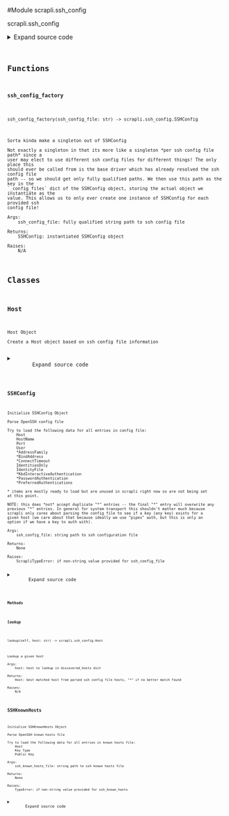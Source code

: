 <link rel="preload stylesheet" as="style" href="https://cdnjs.cloudflare.com/ajax/libs/10up-sanitize.css/11.0.1/sanitize.min.css" integrity="sha256-PK9q560IAAa6WVRRh76LtCaI8pjTJ2z11v0miyNNjrs=" crossorigin>
<link rel="preload stylesheet" as="style" href="https://cdnjs.cloudflare.com/ajax/libs/10up-sanitize.css/11.0.1/typography.min.css" integrity="sha256-7l/o7C8jubJiy74VsKTidCy1yBkRtiUGbVkYBylBqUg=" crossorigin>
<link rel="stylesheet preload" as="style" href="https://cdnjs.cloudflare.com/ajax/libs/highlight.js/10.1.1/styles/github.min.css" crossorigin>
<script defer src="https://cdnjs.cloudflare.com/ajax/libs/highlight.js/10.1.1/highlight.min.js" integrity="sha256-Uv3H6lx7dJmRfRvH8TH6kJD1TSK1aFcwgx+mdg3epi8=" crossorigin></script>
<script>window.addEventListener('DOMContentLoaded', () => hljs.initHighlighting())</script>















#Module scrapli.ssh_config

scrapli.ssh_config

<details class="source">
    <summary>
        <span>Expand source code</span>
    </summary>
    <pre>
        <code class="python">
"""scrapli.ssh_config"""
import os
import re
import shlex
import sys
from copy import deepcopy
from typing import Dict, Optional

from scrapli.exceptions import ScrapliTypeError

if sys.version_info >= (3, 8):
    Match = re.Match
else:
    from typing import Match  # pragma:  no cover

HOST_ATTRS = (
    "port",
    "user",
    "address_family",
    "bind_address",
    "connect_timeout",
    "identities_only",
    "identity_file",
    "keyboard_interactive",
    "password_authentication",
    "preferred_authentication",
)


class SSHConfig:
    _config_files: Dict[str, "SSHConfig"] = {}

    def __init__(self, ssh_config_file: str) -> None:
        """
        Initialize SSHConfig Object

        Parse OpenSSH config file

        Try to load the following data for all entries in config file:
            Host
            HostName
            Port
            User
            *AddressFamily
            *BindAddress
            *ConnectTimeout
            IdentitiesOnly
            IdentityFile
            *KbdInteractiveAuthentication
            *PasswordAuthentication
            *PreferredAuthentications

        * items are mostly ready to load but are unused in scrapli right now so are not being set
        at this point.

        NOTE: this does *not* accept duplicate "*" entries -- the final "*" entry will overwrite any
        previous "*" entries. In general for system transport this shouldn't matter much because
        scrapli only cares about parsing the config file to see if a key (any key) exists for a
        given host (we care about that because ideally we use "pipes" auth, but this is only an
        option if we have a key to auth with).

        Args:
            ssh_config_file: string path to ssh configuration file

        Returns:
            None

        Raises:
            ScrapliTypeError: if non-string value provided for ssh_config_file

        """
        if not isinstance(ssh_config_file, str):
            raise ScrapliTypeError(f"`ssh_config_file` expected str, got {type(ssh_config_file)}")

        self.ssh_config_file = os.path.expanduser(ssh_config_file)
        if self.ssh_config_file:
            with open(self.ssh_config_file, "r") as f:
                self.ssh_config = f.read()
            self.hosts = self._parse()
            if not self.hosts:
                self.hosts = {}
            if "*" not in self.hosts.keys():
                self.hosts["*"] = Host()
                self.hosts["*"].hosts = "*"
        else:
            self.hosts = {}
            self.hosts["*"] = Host()
            self.hosts["*"].hosts = "*"

        # finally merge all args from less specific hosts into the more specific hosts, preserving
        # the options from the more specific hosts of course
        self._merge_hosts()

    def __str__(self) -> str:
        """
        Magic str method for SSHConfig class

        Args:
            N/A

        Returns:
            str: string representation of object

        Raises:
            N/A

        """
        return "SSHConfig Object"

    def __repr__(self) -> str:
        """
        Magic repr method for SSHConfig class

        Args:
            N/A

        Returns:
            str: repr for class object

        Raises:
            N/A

        """
        class_dict = self.__dict__.copy()
        del class_dict["ssh_config"]
        return f"SSHConfig {class_dict}"

    def __bool__(self) -> bool:
        """
        Magic bool method; return True if ssh_config_file

        Args:
            N/A

        Returns:
            bool: True/False if ssh_config_file

        Raises:
            N/A

        """
        if self.ssh_config:
            return True
        return False

    @staticmethod
    def _strip_comments(line: str) -> str:
        """
        Strip out comments from ssh config file lines

        Args:
            line: to strip comments from

        Returns:
            str: rejoined ssh config file line after stripping comments

        Raises:
            N/A

        """
        line = " ".join(shlex.split(line, comments=True))
        return line

    def _parse(self) -> Dict[str, "Host"]:
        """
        Parse SSH configuration file

        Args:
            N/A

        Returns:
            discovered_hosts: dict of host objects discovered in ssh config file

        Raises:
            N/A

        """
        # uncomment next line and handle global patterns (stuff before hosts) at some point
        # global_config_pattern = re.compile(r"^.*?\b(?=host)", flags=re.I | re.S)
        # use word boundaries with a positive lookahead to get everything between the word host
        # need to do this as whitespace/formatting is not really a thing in ssh_config file
        # match host\s to ensure we don't pick up hostname and split things there accidentally
        host_pattern = re.compile(r"\bhost.*?\b(?=host\s|\s+$|$)", flags=re.I | re.S)
        host_entries = re.findall(pattern=host_pattern, string=self.ssh_config)

        discovered_hosts: Dict[str, Host] = {}
        if not host_entries:
            return discovered_hosts

        # do we need to add whitespace between match and end of line to ensure we match correctly?
        hosts_pattern = re.compile(r"^\s*host[\s=]+(.*)$", flags=re.I | re.M)
        hostname_pattern = re.compile(r"^\s*hostname[\s=]+([\w.-]*)$", flags=re.I | re.M)
        port_pattern = re.compile(r"^\s*port[\s=]+([\d]*)$", flags=re.I | re.M)
        user_pattern = re.compile(r"^\s*user[\s=]+([\w]*)$", flags=re.I | re.M)
        # address_family_pattern = None
        # bind_address_pattern = None
        # connect_timeout_pattern = None
        identities_only_pattern = re.compile(
            r"^\s*identitiesonly[\s=]+(yes|no)$", flags=re.I | re.M
        )
        identity_file_pattern = re.compile(
            r"^\s*identityfile[\s=]+([\w.\/\@~-]*)$", flags=re.I | re.M
        )
        # keyboard_interactive_pattern = None
        # password_authentication_pattern = None
        # preferred_authentication_pattern = None

        for host_entry in host_entries:
            host = Host()
            host_line = re.search(pattern=hosts_pattern, string=host_entry)
            if isinstance(host_line, Match):
                host.hosts = self._strip_comments(host_line.groups()[0])
            else:
                host.hosts = ""
            hostname = re.search(pattern=hostname_pattern, string=host_entry)
            if isinstance(hostname, Match):
                host.hostname = self._strip_comments(hostname.groups()[0])
            port = re.search(pattern=port_pattern, string=host_entry)
            if isinstance(port, Match):
                host.port = int(self._strip_comments(port.groups()[0]))
            user = re.search(pattern=user_pattern, string=host_entry)
            if isinstance(user, Match):
                host.user = self._strip_comments(user.groups()[0])
            # address_family = re.search(user_pattern, host_entry[0])
            # bind_address = re.search(user_pattern, host_entry[0])
            # connect_timeout = re.search(user_pattern, host_entry[0])
            identities_only = re.search(pattern=identities_only_pattern, string=host_entry)
            if isinstance(identities_only, Match):
                host.identities_only = self._strip_comments(identities_only.groups()[0])
            identity_file = re.search(pattern=identity_file_pattern, string=host_entry)
            if isinstance(identity_file, Match):
                host.identity_file = os.path.expanduser(
                    self._strip_comments(identity_file.groups()[0])
                )
            # keyboard_interactive = re.search(user_pattern, host_entry[0])
            # password_authentication = re.search(user_pattern, host_entry[0])
            # preferred_authentication = re.search(user_pattern, host_entry[0])
            discovered_hosts[host.hosts] = host
        return discovered_hosts

    def _merge_hosts(self) -> None:
        """
        Merge less specific host pattern data into a given host

        Args:
            N/A

        Returns:
            None

        Raises:
            N/A

        """
        for host in self.hosts:
            _current_hosts = deepcopy(self.hosts)
            while True:
                fuzzy_match = self._lookup_fuzzy_match(host=host, hosts=_current_hosts)
                for attr in HOST_ATTRS:
                    if not getattr(self.hosts[host], attr):
                        setattr(self.hosts[host], attr, getattr(self.hosts[fuzzy_match], attr))
                try:
                    _current_hosts.pop(fuzzy_match)
                except KeyError:
                    # this means we hit the "*" entry twice and we can bail out
                    break

    def _lookup_fuzzy_match(self, host: str, hosts: Optional[Dict[str, "Host"]] = None) -> str:
        """
        Look up fuzzy matched hosts

        Get the best match ssh config Host entry for a given host; this allows for using
        the splat and question-mark operators in ssh config file

        Args:
            host: host to lookup in discovered_hosts dict
            hosts: hosts dict to operate on; used for passing in partial dict of hosts while
                performing merge operations

        Returns:
            str: Nearest match (if applicable) host or `*` if none found

        Raises:
            N/A

        """
        hosts = hosts or self.hosts

        possible_matches = []
        for host_entry in hosts.keys():
            host_list = host_entry.split()
            for host_pattern in host_list:
                # replace periods with literal period
                # replace asterisk (match 0 or more things) with appropriate regex
                # replace question mark (match one thing) with appropriate regex
                cleaned_host_pattern = (
                    host_pattern.replace(".", r"\.").replace("*", r"(.*)").replace("?", r"(.)")
                )
                # compile with case insensitive
                search_pattern = re.compile(cleaned_host_pattern, flags=re.I)
                result = re.search(pattern=search_pattern, string=host)
                # if we get a result, append it and the original pattern to the possible matches
                if result:
                    possible_matches.append((result, host_entry))

        # initialize a None best match
        current_match = None
        for match in possible_matches:
            if current_match is None:
                current_match = match
            # count how many chars were replaced to get regex to work
            chars_replaced = 0
            for start_char, end_char in match[0].regs[1:]:
                chars_replaced += end_char - start_char
            # count how many chars were replaced to get regex to work on best match
            best_match_chars_replaced = 0
            for start_char, end_char in current_match[0].regs[1:]:
                best_match_chars_replaced += end_char - start_char
            # if match replaced less chars than "best_match" we have a new best match
            if chars_replaced < best_match_chars_replaced:
                current_match = match
        if current_match is not None:
            best_match = current_match[1]
        else:
            best_match = "*"
        return best_match

    def lookup(self, host: str) -> "Host":
        """
        Lookup a given host

        Args:
            host: host to lookup in discovered_hosts dict

        Returns:
            Host: best matched host from parsed ssh config file hosts, "*" if no better match found

        Raises:
            N/A

        """
        # return exact 1:1 match if exists
        if host in self.hosts.keys():
            return self.hosts[host]
        # return match if given host is an exact match for a host entry
        for host_entry in self.hosts:
            host_list = host_entry.split()
            if host in host_list:
                return self.hosts[host_entry]
        # otherwise need to select the most correct host entry
        fuzzy_match = self._lookup_fuzzy_match(host)
        return self.hosts[fuzzy_match]


class Host:
    def __init__(self) -> None:
        """
        Host Object

        Create a Host object based on ssh config file information
        """
        self.hosts: str = ""
        self.hostname: Optional[str] = None
        self.port: Optional[int] = None
        self.user: str = ""
        self.address_family: Optional[str] = None
        self.bind_address: Optional[str] = None
        self.connect_timeout: Optional[str] = None
        self.identities_only: Optional[str] = None
        self.identity_file: Optional[str] = None
        self.keyboard_interactive: Optional[str] = None
        self.password_authentication: Optional[str] = None
        self.preferred_authentication: Optional[str] = None

    def __str__(self) -> str:
        """
        Magic str method for HostEntry class

        Args:
            N/A

        Returns:
            str: string for class object

        Raises:
            N/A

        """
        return f"Host: {self.hosts}"

    def __repr__(self) -> str:
        """
        Magic repr method for HostEntry class

        Args:
            N/A

        Returns:
            str: repr for class object

        Raises:
            N/A

        """
        class_dict = self.__dict__.copy()
        return f"Host {class_dict}"


class SSHKnownHosts:
    def __init__(self, ssh_known_hosts_file: str) -> None:
        """
        Initialize SSHKnownHosts Object

        Parse OpenSSH known hosts file

        Try to load the following data for all entries in known hosts file:
            Host
            Key Type
            Public Key

        Args:
            ssh_known_hosts_file: string path to ssh known hosts file

        Returns:
            None

        Raises:
            TypeError: if non-string value provided for ssh_known_hosts

        """
        if not isinstance(ssh_known_hosts_file, str):
            raise TypeError(
                f"`ssh_known_hosts_file` expected str, got {type(ssh_known_hosts_file)}"
            )

        self.ssh_known_hosts_file = os.path.expanduser(ssh_known_hosts_file)
        if self.ssh_known_hosts_file:
            with open(self.ssh_known_hosts_file, "r") as f:
                self.ssh_known_hosts = f.read()
            self.hosts = self._parse()
            if not self.hosts:
                self.hosts = {}
        else:
            self.hosts = {}

    def _parse(self) -> Dict[str, Dict[str, str]]:
        """
        Parse SSH configuration file

        Args:
            N/A

        Returns:
            discovered_hosts: dict of host objects discovered in known hosts file

        Raises:
            N/A

        """
        # match any non whitespace from start of the line... this should cover v4/v6/names
        # skip a space and match any word (also w/ hyphen) to get key type, lastly
        # match any non whitespace to the end of the line to get the public key
        host_pattern = re.compile(r"^\S+\s[\w\-]+\s\S+$", flags=re.I | re.M)
        host_entries = re.findall(pattern=host_pattern, string=self.ssh_known_hosts)

        known_hosts: Dict[str, Dict[str, str]] = {}
        for host_entry in host_entries:
            host, key_type, public_key = host_entry.split()
            # to simplify lookups down the line, split any list of hosts and just create a unique
            # entry per host
            for individual_host in host.split(","):
                known_hosts[individual_host] = {}
                known_hosts[individual_host]["key_type"] = key_type
                known_hosts[individual_host]["public_key"] = public_key

        return known_hosts


def ssh_config_factory(ssh_config_file: str) -> SSHConfig:
    """
    Sorta kinda make a singleton out of SSHConfig

    Not exactly a singleton in that its more like a singleton *per ssh config file path* since a
    user may elect to use different ssh config files for different things! The only place this
    should ever be called from is the base driver which has already resolved the ssh config file
    path -- so we should get only fully qualified paths. We then use this path as the key in the
    `_config_files` dict of the SSHConfig object, storing the actual object we instantiate as the
    value. This allows us to only ever create one instance of SSHConfig for each provided ssh
    config file!

    Args:
        ssh_config_file: fully qualified string path to ssh config file

    Returns:
        SSHConfig: instantiated SSHConfig object

    Raises:
        N/A

    """
    config_files = SSHConfig._config_files  # pylint: disable=W0212

    if ssh_config_file in config_files:
        return config_files[ssh_config_file]

    ssh_config = SSHConfig(ssh_config_file=ssh_config_file)
    config_files[ssh_config_file] = ssh_config
    return ssh_config
        </code>
    </pre>
</details>



## Functions

    

#### ssh_config_factory
`ssh_config_factory(ssh_config_file: str) ‑> scrapli.ssh_config.SSHConfig`

```text
Sorta kinda make a singleton out of SSHConfig

Not exactly a singleton in that its more like a singleton *per ssh config file path* since a
user may elect to use different ssh config files for different things! The only place this
should ever be called from is the base driver which has already resolved the ssh config file
path -- so we should get only fully qualified paths. We then use this path as the key in the
`_config_files` dict of the SSHConfig object, storing the actual object we instantiate as the
value. This allows us to only ever create one instance of SSHConfig for each provided ssh
config file!

Args:
    ssh_config_file: fully qualified string path to ssh config file

Returns:
    SSHConfig: instantiated SSHConfig object

Raises:
    N/A
```




## Classes

### Host


```text
Host Object

Create a Host object based on ssh config file information
```

<details class="source">
    <summary>
        <span>Expand source code</span>
    </summary>
    <pre>
        <code class="python">
class Host:
    def __init__(self) -> None:
        """
        Host Object

        Create a Host object based on ssh config file information
        """
        self.hosts: str = ""
        self.hostname: Optional[str] = None
        self.port: Optional[int] = None
        self.user: str = ""
        self.address_family: Optional[str] = None
        self.bind_address: Optional[str] = None
        self.connect_timeout: Optional[str] = None
        self.identities_only: Optional[str] = None
        self.identity_file: Optional[str] = None
        self.keyboard_interactive: Optional[str] = None
        self.password_authentication: Optional[str] = None
        self.preferred_authentication: Optional[str] = None

    def __str__(self) -> str:
        """
        Magic str method for HostEntry class

        Args:
            N/A

        Returns:
            str: string for class object

        Raises:
            N/A

        """
        return f"Host: {self.hosts}"

    def __repr__(self) -> str:
        """
        Magic repr method for HostEntry class

        Args:
            N/A

        Returns:
            str: repr for class object

        Raises:
            N/A

        """
        class_dict = self.__dict__.copy()
        return f"Host {class_dict}"
        </code>
    </pre>
</details>





### SSHConfig


```text
Initialize SSHConfig Object

Parse OpenSSH config file

Try to load the following data for all entries in config file:
    Host
    HostName
    Port
    User
    *AddressFamily
    *BindAddress
    *ConnectTimeout
    IdentitiesOnly
    IdentityFile
    *KbdInteractiveAuthentication
    *PasswordAuthentication
    *PreferredAuthentications

* items are mostly ready to load but are unused in scrapli right now so are not being set
at this point.

NOTE: this does *not* accept duplicate "*" entries -- the final "*" entry will overwrite any
previous "*" entries. In general for system transport this shouldn't matter much because
scrapli only cares about parsing the config file to see if a key (any key) exists for a
given host (we care about that because ideally we use "pipes" auth, but this is only an
option if we have a key to auth with).

Args:
    ssh_config_file: string path to ssh configuration file

Returns:
    None

Raises:
    ScrapliTypeError: if non-string value provided for ssh_config_file
```

<details class="source">
    <summary>
        <span>Expand source code</span>
    </summary>
    <pre>
        <code class="python">
class SSHConfig:
    _config_files: Dict[str, "SSHConfig"] = {}

    def __init__(self, ssh_config_file: str) -> None:
        """
        Initialize SSHConfig Object

        Parse OpenSSH config file

        Try to load the following data for all entries in config file:
            Host
            HostName
            Port
            User
            *AddressFamily
            *BindAddress
            *ConnectTimeout
            IdentitiesOnly
            IdentityFile
            *KbdInteractiveAuthentication
            *PasswordAuthentication
            *PreferredAuthentications

        * items are mostly ready to load but are unused in scrapli right now so are not being set
        at this point.

        NOTE: this does *not* accept duplicate "*" entries -- the final "*" entry will overwrite any
        previous "*" entries. In general for system transport this shouldn't matter much because
        scrapli only cares about parsing the config file to see if a key (any key) exists for a
        given host (we care about that because ideally we use "pipes" auth, but this is only an
        option if we have a key to auth with).

        Args:
            ssh_config_file: string path to ssh configuration file

        Returns:
            None

        Raises:
            ScrapliTypeError: if non-string value provided for ssh_config_file

        """
        if not isinstance(ssh_config_file, str):
            raise ScrapliTypeError(f"`ssh_config_file` expected str, got {type(ssh_config_file)}")

        self.ssh_config_file = os.path.expanduser(ssh_config_file)
        if self.ssh_config_file:
            with open(self.ssh_config_file, "r") as f:
                self.ssh_config = f.read()
            self.hosts = self._parse()
            if not self.hosts:
                self.hosts = {}
            if "*" not in self.hosts.keys():
                self.hosts["*"] = Host()
                self.hosts["*"].hosts = "*"
        else:
            self.hosts = {}
            self.hosts["*"] = Host()
            self.hosts["*"].hosts = "*"

        # finally merge all args from less specific hosts into the more specific hosts, preserving
        # the options from the more specific hosts of course
        self._merge_hosts()

    def __str__(self) -> str:
        """
        Magic str method for SSHConfig class

        Args:
            N/A

        Returns:
            str: string representation of object

        Raises:
            N/A

        """
        return "SSHConfig Object"

    def __repr__(self) -> str:
        """
        Magic repr method for SSHConfig class

        Args:
            N/A

        Returns:
            str: repr for class object

        Raises:
            N/A

        """
        class_dict = self.__dict__.copy()
        del class_dict["ssh_config"]
        return f"SSHConfig {class_dict}"

    def __bool__(self) -> bool:
        """
        Magic bool method; return True if ssh_config_file

        Args:
            N/A

        Returns:
            bool: True/False if ssh_config_file

        Raises:
            N/A

        """
        if self.ssh_config:
            return True
        return False

    @staticmethod
    def _strip_comments(line: str) -> str:
        """
        Strip out comments from ssh config file lines

        Args:
            line: to strip comments from

        Returns:
            str: rejoined ssh config file line after stripping comments

        Raises:
            N/A

        """
        line = " ".join(shlex.split(line, comments=True))
        return line

    def _parse(self) -> Dict[str, "Host"]:
        """
        Parse SSH configuration file

        Args:
            N/A

        Returns:
            discovered_hosts: dict of host objects discovered in ssh config file

        Raises:
            N/A

        """
        # uncomment next line and handle global patterns (stuff before hosts) at some point
        # global_config_pattern = re.compile(r"^.*?\b(?=host)", flags=re.I | re.S)
        # use word boundaries with a positive lookahead to get everything between the word host
        # need to do this as whitespace/formatting is not really a thing in ssh_config file
        # match host\s to ensure we don't pick up hostname and split things there accidentally
        host_pattern = re.compile(r"\bhost.*?\b(?=host\s|\s+$|$)", flags=re.I | re.S)
        host_entries = re.findall(pattern=host_pattern, string=self.ssh_config)

        discovered_hosts: Dict[str, Host] = {}
        if not host_entries:
            return discovered_hosts

        # do we need to add whitespace between match and end of line to ensure we match correctly?
        hosts_pattern = re.compile(r"^\s*host[\s=]+(.*)$", flags=re.I | re.M)
        hostname_pattern = re.compile(r"^\s*hostname[\s=]+([\w.-]*)$", flags=re.I | re.M)
        port_pattern = re.compile(r"^\s*port[\s=]+([\d]*)$", flags=re.I | re.M)
        user_pattern = re.compile(r"^\s*user[\s=]+([\w]*)$", flags=re.I | re.M)
        # address_family_pattern = None
        # bind_address_pattern = None
        # connect_timeout_pattern = None
        identities_only_pattern = re.compile(
            r"^\s*identitiesonly[\s=]+(yes|no)$", flags=re.I | re.M
        )
        identity_file_pattern = re.compile(
            r"^\s*identityfile[\s=]+([\w.\/\@~-]*)$", flags=re.I | re.M
        )
        # keyboard_interactive_pattern = None
        # password_authentication_pattern = None
        # preferred_authentication_pattern = None

        for host_entry in host_entries:
            host = Host()
            host_line = re.search(pattern=hosts_pattern, string=host_entry)
            if isinstance(host_line, Match):
                host.hosts = self._strip_comments(host_line.groups()[0])
            else:
                host.hosts = ""
            hostname = re.search(pattern=hostname_pattern, string=host_entry)
            if isinstance(hostname, Match):
                host.hostname = self._strip_comments(hostname.groups()[0])
            port = re.search(pattern=port_pattern, string=host_entry)
            if isinstance(port, Match):
                host.port = int(self._strip_comments(port.groups()[0]))
            user = re.search(pattern=user_pattern, string=host_entry)
            if isinstance(user, Match):
                host.user = self._strip_comments(user.groups()[0])
            # address_family = re.search(user_pattern, host_entry[0])
            # bind_address = re.search(user_pattern, host_entry[0])
            # connect_timeout = re.search(user_pattern, host_entry[0])
            identities_only = re.search(pattern=identities_only_pattern, string=host_entry)
            if isinstance(identities_only, Match):
                host.identities_only = self._strip_comments(identities_only.groups()[0])
            identity_file = re.search(pattern=identity_file_pattern, string=host_entry)
            if isinstance(identity_file, Match):
                host.identity_file = os.path.expanduser(
                    self._strip_comments(identity_file.groups()[0])
                )
            # keyboard_interactive = re.search(user_pattern, host_entry[0])
            # password_authentication = re.search(user_pattern, host_entry[0])
            # preferred_authentication = re.search(user_pattern, host_entry[0])
            discovered_hosts[host.hosts] = host
        return discovered_hosts

    def _merge_hosts(self) -> None:
        """
        Merge less specific host pattern data into a given host

        Args:
            N/A

        Returns:
            None

        Raises:
            N/A

        """
        for host in self.hosts:
            _current_hosts = deepcopy(self.hosts)
            while True:
                fuzzy_match = self._lookup_fuzzy_match(host=host, hosts=_current_hosts)
                for attr in HOST_ATTRS:
                    if not getattr(self.hosts[host], attr):
                        setattr(self.hosts[host], attr, getattr(self.hosts[fuzzy_match], attr))
                try:
                    _current_hosts.pop(fuzzy_match)
                except KeyError:
                    # this means we hit the "*" entry twice and we can bail out
                    break

    def _lookup_fuzzy_match(self, host: str, hosts: Optional[Dict[str, "Host"]] = None) -> str:
        """
        Look up fuzzy matched hosts

        Get the best match ssh config Host entry for a given host; this allows for using
        the splat and question-mark operators in ssh config file

        Args:
            host: host to lookup in discovered_hosts dict
            hosts: hosts dict to operate on; used for passing in partial dict of hosts while
                performing merge operations

        Returns:
            str: Nearest match (if applicable) host or `*` if none found

        Raises:
            N/A

        """
        hosts = hosts or self.hosts

        possible_matches = []
        for host_entry in hosts.keys():
            host_list = host_entry.split()
            for host_pattern in host_list:
                # replace periods with literal period
                # replace asterisk (match 0 or more things) with appropriate regex
                # replace question mark (match one thing) with appropriate regex
                cleaned_host_pattern = (
                    host_pattern.replace(".", r"\.").replace("*", r"(.*)").replace("?", r"(.)")
                )
                # compile with case insensitive
                search_pattern = re.compile(cleaned_host_pattern, flags=re.I)
                result = re.search(pattern=search_pattern, string=host)
                # if we get a result, append it and the original pattern to the possible matches
                if result:
                    possible_matches.append((result, host_entry))

        # initialize a None best match
        current_match = None
        for match in possible_matches:
            if current_match is None:
                current_match = match
            # count how many chars were replaced to get regex to work
            chars_replaced = 0
            for start_char, end_char in match[0].regs[1:]:
                chars_replaced += end_char - start_char
            # count how many chars were replaced to get regex to work on best match
            best_match_chars_replaced = 0
            for start_char, end_char in current_match[0].regs[1:]:
                best_match_chars_replaced += end_char - start_char
            # if match replaced less chars than "best_match" we have a new best match
            if chars_replaced < best_match_chars_replaced:
                current_match = match
        if current_match is not None:
            best_match = current_match[1]
        else:
            best_match = "*"
        return best_match

    def lookup(self, host: str) -> "Host":
        """
        Lookup a given host

        Args:
            host: host to lookup in discovered_hosts dict

        Returns:
            Host: best matched host from parsed ssh config file hosts, "*" if no better match found

        Raises:
            N/A

        """
        # return exact 1:1 match if exists
        if host in self.hosts.keys():
            return self.hosts[host]
        # return match if given host is an exact match for a host entry
        for host_entry in self.hosts:
            host_list = host_entry.split()
            if host in host_list:
                return self.hosts[host_entry]
        # otherwise need to select the most correct host entry
        fuzzy_match = self._lookup_fuzzy_match(host)
        return self.hosts[fuzzy_match]
        </code>
    </pre>
</details>


#### Methods

    

##### lookup
`lookup(self, host: str) ‑> scrapli.ssh_config.Host`

```text
Lookup a given host

Args:
    host: host to lookup in discovered_hosts dict

Returns:
    Host: best matched host from parsed ssh config file hosts, "*" if no better match found

Raises:
    N/A
```





### SSHKnownHosts


```text
Initialize SSHKnownHosts Object

Parse OpenSSH known hosts file

Try to load the following data for all entries in known hosts file:
    Host
    Key Type
    Public Key

Args:
    ssh_known_hosts_file: string path to ssh known hosts file

Returns:
    None

Raises:
    TypeError: if non-string value provided for ssh_known_hosts
```

<details class="source">
    <summary>
        <span>Expand source code</span>
    </summary>
    <pre>
        <code class="python">
class SSHKnownHosts:
    def __init__(self, ssh_known_hosts_file: str) -> None:
        """
        Initialize SSHKnownHosts Object

        Parse OpenSSH known hosts file

        Try to load the following data for all entries in known hosts file:
            Host
            Key Type
            Public Key

        Args:
            ssh_known_hosts_file: string path to ssh known hosts file

        Returns:
            None

        Raises:
            TypeError: if non-string value provided for ssh_known_hosts

        """
        if not isinstance(ssh_known_hosts_file, str):
            raise TypeError(
                f"`ssh_known_hosts_file` expected str, got {type(ssh_known_hosts_file)}"
            )

        self.ssh_known_hosts_file = os.path.expanduser(ssh_known_hosts_file)
        if self.ssh_known_hosts_file:
            with open(self.ssh_known_hosts_file, "r") as f:
                self.ssh_known_hosts = f.read()
            self.hosts = self._parse()
            if not self.hosts:
                self.hosts = {}
        else:
            self.hosts = {}

    def _parse(self) -> Dict[str, Dict[str, str]]:
        """
        Parse SSH configuration file

        Args:
            N/A

        Returns:
            discovered_hosts: dict of host objects discovered in known hosts file

        Raises:
            N/A

        """
        # match any non whitespace from start of the line... this should cover v4/v6/names
        # skip a space and match any word (also w/ hyphen) to get key type, lastly
        # match any non whitespace to the end of the line to get the public key
        host_pattern = re.compile(r"^\S+\s[\w\-]+\s\S+$", flags=re.I | re.M)
        host_entries = re.findall(pattern=host_pattern, string=self.ssh_known_hosts)

        known_hosts: Dict[str, Dict[str, str]] = {}
        for host_entry in host_entries:
            host, key_type, public_key = host_entry.split()
            # to simplify lookups down the line, split any list of hosts and just create a unique
            # entry per host
            for individual_host in host.split(","):
                known_hosts[individual_host] = {}
                known_hosts[individual_host]["key_type"] = key_type
                known_hosts[individual_host]["public_key"] = public_key

        return known_hosts
        </code>
    </pre>
</details>